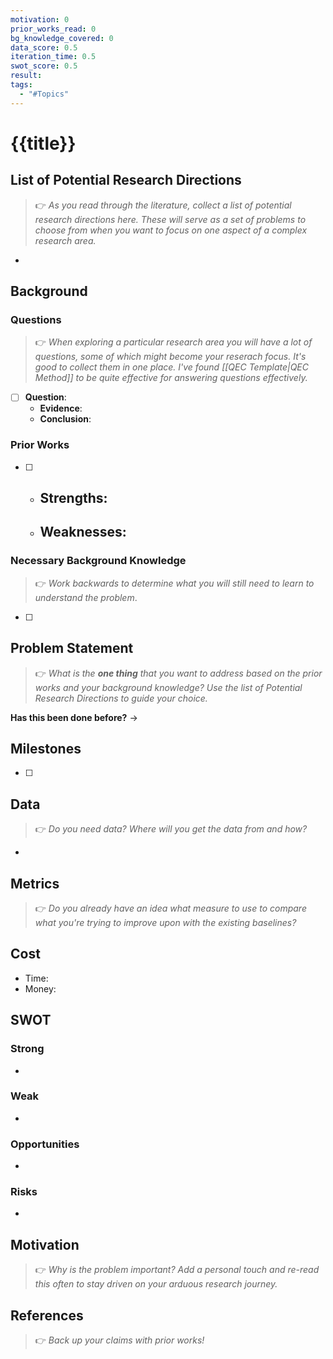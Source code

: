 ```yaml
---
motivation: 0
prior_works_read: 0
bg_knowledge_covered: 0
data_score: 0.5
iteration_time: 0.5
swot_score: 0.5
result: 
tags:
  - "#Topics"
---
```


# {{title}}

## List of Potential Research Directions

> 👉 _As you read through the literature, collect a list of potential research directions here. These will serve as a set of problems to choose from when you want to focus on one aspect of a complex research area._

- 

## Background

### Questions

> 👉 _When exploring a particular research area you will have a lot of questions, some of which might become your reserach focus. It's good to collect them in one place. I've found [[QEC Template|QEC Method]] to be quite effective for answering questions effectively._

- [ ] **Question**:
    - **Evidence**: 
    - **Conclusion**:

### Prior Works

- [ ] 
    - Strengths:
        - 
    - Weaknesses:
        - 

### Necessary Background Knowledge

> 👉 _Work backwards to determine what you will still need to learn to understand the problem_.

- [ ] 

## Problem Statement

> 👉 _What is the **one thing** that you want to address based on the prior works and your background knowledge? Use the list of Potential Research Directions to guide your choice._

> 

**Has this been done before?** -> 

## Milestones

- [ ] 

## Data

> 👉 _Do you need data? Where will you get the data from and how?_

- 

## Metrics

> 👉 _Do you already have an idea what measure to use to compare what you're trying to improve upon with the existing baselines?_

## Cost

- Time: 
- Money: 

## SWOT

### Strong

- 

### Weak

- 

### Opportunities

- 

### Risks

- 

## Motivation

> 👉 _Why is the problem important? Add a personal touch and re-read this often to stay driven on your arduous research journey._

## References

> 👉 _Back up your claims with prior works!_
